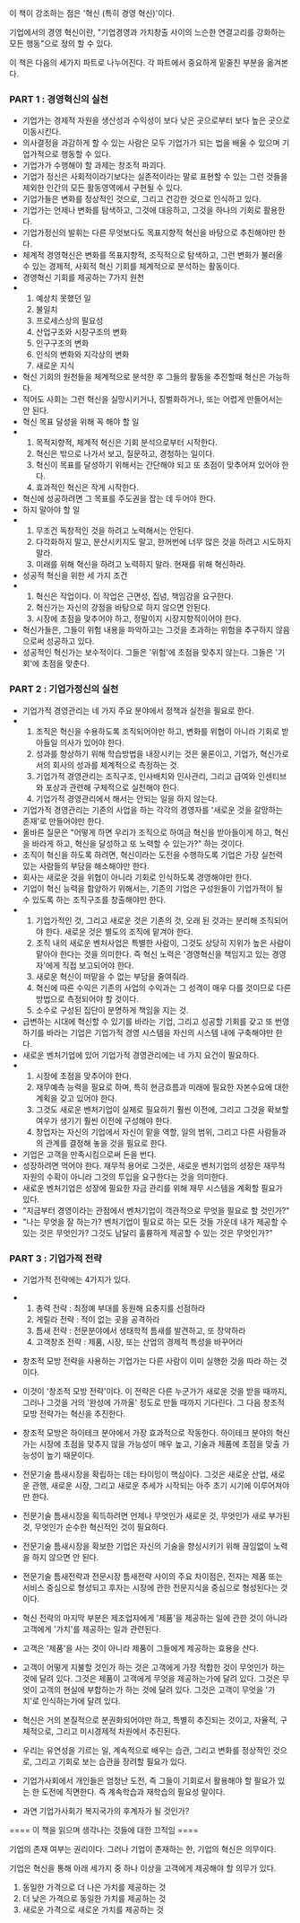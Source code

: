 이 책이 강조하는 점은 '혁신 (특히 경영 혁신)'이다.

기업에서의 경영 혁신이란, "기업경영과 가치창출 사이의 느슨한 연결고리를 강화하는 모든 행동"으로 정의 할 수 있다.

이 책은 다음의 세가지 파트로 나누어진다. 각 파트에서 중요하게 밑줄친 부분을 옮겨본다.

### PART 1 : 경영혁신의 실천

- 기업가는 경제적 자원을 생산성과 수익성이 보다 낮은 곳으로부터 보다 높은 곳으로 이동시킨다.
- 의사결정을 과감하게 할 수 있는 사람은 모두 기업가가 되는 법을 배울 수 있으며 기업가적으로 행동할 수 있다.
- 기업가가 수행해야 할 과제는 창조적 파괴다.
- 기업가 정신은 사회적이라기보다는 실존적이라는 말로 표현할 수 있는 그런 것들을 제외한 인간의 모든 활동영역에서 구현될 수 있다.
- 기업가들은 변화를 정상적인 것으로, 그리고 건강한 것으로 인식하고 있다.
- 기업가는 언제나 변화를 탐색하고, 그것에 대응하고, 그것을 하나의 기회로 활용한다.
- 기업가정신의 발휘는 다른 무엇보다도 목표지향적 혁신을 바탕으로 추친해야만 한다.
- 체계적 경영혁신은 변화를 목표지향적, 조직적으로 탐색하고, 그런 변화가 불러올 수 있는 경제적, 사회적 혁신 기회를 체계적으로 분석하는 활동이다.
- 경영혁신 기회를 제공하는 7가지 원천
-   1. 예상치 못했던 일
    2. 불일치
    3. 프로세스상의 필요성
    4. 산업구조와 시장구조의 변화
    5. 인구구조의 변화
    6. 인식의 변화와 지각상의 변화
    7. 새로운 지식
- 혁신 기회의 원천들을 체계적으로 분석한 후 그들의 활동을 추진할때 혁신은 가능하다.
- 적어도 사회는 그런 혁신을 실망시키거나, 징벌화하거나, 또는 어렵게 만들어서는 안 된다.
- 혁신 목표 달성을 위해 꼭 해야 할 일
-   1. 목적지향적, 체계적 혁신은 기회 분석으로부터 시작한다.
    2. 혁신은 밖으로 나가서 보고, 질문하고, 경청하는 일이다.
    3. 혁신이 목표를 달성하기 위해서는 간단해야 되고 또 초점이 맞추어져 있어야 한다.
    4. 효과적인 혁신은 작게 시작한다.
- 혁신에 성공하려면 그 목표를 주도권을 잡는 데 두어야 한다.
- 하지 말아야 할 일
-   1. 무조건 독창적인 것을 하려고 노력해서는 안된다.
    2. 다각화하지 말고, 분산시키지도 말고, 한꺼번에 너무 많은 것을 하려고 시도하지 말라.
    3. 미래를 위해 혁신을 하려고 노력하지 말라. 현재를 위해 혁신하라.
- 성공적 혁신을 위한 세 가지 조건
-   1. 혁신은 작업이다. 이 작업은 근면성, 집념, 책임감을 요구한다.
    2. 혁신가는 자신의 강점을 바탕으로 하지 않으면 안된다.
    3. 시장에 초점을 맞추어야 하고, 정말이지 시장지향적이어야 한다.
- 혁신가들은, 그들이 위험 내용을 파악하고는 그것을 초과하는 위험을 추구하지 않음으로써 성공하고 있다.
- 성공적인 혁신가는 보수적이다. 그들은 '위험'에 초점을 맞추지 않는다. 그들은 '기회'에 초점을 맞춘다.


### PART 2 : 기업가정신의 실천

- 기업가적 경영관리는 네 가지 주요 분야에서 정책과 실천을 필요로 한다.
-   1. 조직은 혁신을 수용하도록 조직되어야만 하고, 변화를 위협이 아니라 기회로 받아들일 의사가 있어야 한다.
    2. 성과를 향상하기 위해 학습방법을 내장시키는 것은 물론이고, 기업가, 혁신가로서의 회사의 성과를 체계적으로 측정하는 것.
    3. 기업가적 경영관리는 조직구조, 인사배치와 인사관리, 그리고 급여와 인센티브와 포상과 관련해 구체적으로 실천해야 한다.
    4. 기업가적 경영관리에서 해서는 안되는 일을 하지 않는다.
- 기업가적 경영관리는 기존의 사업을 하는 각각의 경영자를 '새로운 것을 갈망하는 존재'로 만들어야만 한다.
- 올바른 질문은 "어떻게 하면 우리가 조직으로 하여금 혁신을 받아들이게 하고, 혁신을 바라게 하고, 혁신을 달성하고 또 노력할 수 있는가?" 하는 것이다.
- 조직이 혁신을 하도록 하려면, 혁신이라는 도전을 수행하도록 기업은 가장 실천력 있는 사람들의 부담을 해소해야만 한다.
- 회사는 새로운 것을 위협이 아니라 기회로 인식하도록 경영해야만 한다.
- 기업이 혁신 능력을 함양하기 위해서는, 기존의 기업은 구성원들이 기업가적이 될 수 있도록 하는 조직구조를 창출해야만 한다.
-   1. 기업가적인 것, 그리고 새로운 것은 기존의 것, 오래 된 것과는 분리해 조직되어야 한다. 새로운 것은 별도의 조직에 맡겨야 한다.
    2. 조직 내의 새로운 벤처사업은 특별한 사람이, 그것도 상당히 지위가 높은 사람이 맡아야 한다는 것을 의미한다. 즉 혁신 노력은 '경영혁신을 책임지고 있는 경영자'에게 직접 보고되어야 한다.
    3. 새로운 혁신이 떠맡을 수 없는 부담을 줄여줘라.
    4. 혁신에 따른 수익은 기존의 사업의 수익과는 그 성격이 매우 다를 것이므로 다른 방법으로 측정되어야 할 것이다.
    5. 소수로 구성된 집단이 분명하게 책임을 지는 것.
 - 급변하는 시대에 혁신할 수 있기를 바라는 기업, 그리고 성공할 기회를 갖고 또 번영하기를 바라는 기업은 기업가적 경영 시스템을 자신의 시스템 내에 구축해야만 한다.
 - 새로운 벤처기업에 있어 기업가적 경영관리에는 네 가지 요건이 필요하다.
 -   1. 시장에 초점을 맞추어야 한다.
     2. 재무예측 능력을 필요로 하며, 특히 현금흐름과 미래에 필요한 자본수요에 대한 계획을 갖고 있어야 한다.
     3. 그것도 새로운 벤처기업이 실제로 필요하기 훨씬 이전에, 그리고 그것을 확보할 여우가 생기기 훨씬 이전에 구성해야 한다.
     4. 창업자는 자신의 기업에서 자신이 맡을 역할, 일의 범위, 그리고 다른 사람들과의 관계를 결정해 놓을 것을 필요로 한다.
 - 기업은 고객을 만족시킴으로써 돈을 번다.
 - 성장하려면 먹어야 한다. 재무적 용어로 그것은, 새로운 벤처기업의 성장은 재무적 자원의 수확이 아니라 그것의 투입을 요구한다는 것을 의미한다.
 - 새로운 벤처기업은 성장에 필요한 자금 관리를 위해 재무 시스템을 계획할 필요가 있다.
 - "지금부터 경영이라는 관점에서 벤처기업이 객관적으로 무엇을 필요로 할 것인가?"
 - "나는 무엇을 잘 하는가? 벤처기업이 필요로 하는 모든 것들 가운데 내가 제공할 수 있는 것은 무엇인가? 그것도 남달리 훌륭하게 제공할 수 있는 것은 무엇인가?"


### PART 3 : 기업가적 전략

- 기업가적 전략에는 4가지가 있다.
-   1. 총력 전략 : 최정예 부대를 동원해 요충지를 선점하라
    2. 게릴라 전략 : 적이 없는 곳을 공격하라
    3. 틈새 전략 : 전문분야에서 생태학적 틈새를 발견하고, 또 장악하라
    4. 고객창조 전략 : 제품, 시장, 또는 산업의 경제적 특성을 바꾸어라
- 창조적 모방 전략을 사용하는 기업가는 다른 사람이 이미 실행한 것을 따라 하는 것이다.
- 이것이 '창조적 모방 전략'이다. 이 전략은 다른 누군가가 새로운 것을 받을 때까지, 그러나 그것을 거의 '완성에 가까울' 정도로 만들 때까지 기다린다. 그 다음 창조적 모방 전략가는 혁신을 추진한다.
- 창조적 모방은 하이테크 분야에서 가장 효과적으로 작동한다. 하이테크 분야의 혁신가는 시장에 초점을 맞추지 않을 가능성이 매우 높고, 기술과 제품에 초점을 맞출 가능성이 높기 때문이다.
- 전문기술 틈새시장을 확립하는 데는 타이밍이 핵심이다. 그것은 새로운 산업, 새로운 관행, 새로운 시장, 그리고 새로운 추세가 시작되는 아주 초기 시기에 이루어져야만 한다.
- 전문기술 틈새시장을 획득하려면 언제나 무엇인가 새로운 것, 무엇인가 새로 부가된 것, 무엇인가 순수한 혁신적인 것이 필요하다.
- 전문기술 틈새시장을 확보한 기업은 자신의 기술을 향싱시키기 위해 끊임없이 노력을 하지 않으면 안 된다.
- 전문기술 틈새전략과 전문시장 틈새전략 사이의 주요 차이점은, 전자는 제품 또는 서비스 중심으로 형성되고 후자는 시장에 관한 전문지식을 중심으로 형성된다는 것이다.
- 혁신 전략의 마지막 부분은 제조업자에게 '제품'을 제공하는 일에 관한 것이 아니라 고객에게 '가치'를 제공하는 일과 관련된다.
- 고객은 '제품'을 사는 것이 아니라 제품이 그들에게 제공하는 효용을 산다.
- 고객이 어떻게 지불할 것인가 하는 것은 고객에게 가장 적합한 것이 무엇인가 하는 것에 달려 있다. 그것은 제품이 고객에게 무엇을 제공하는가에 달려 있다. 그것은 무엇이 고객의 현실에 부합하는가 하는 것에 달려 있다. 그것은 고객이 무엇을 '가치'로 인식하는가에 달려 있다.
- 혁신은 거의 본질적으로 분권화되어야만 하고, 특별히 추진되는 것이고, 자율적, 구체적으로, 그리고 미시경제적 차원에서 추진된다.
- 우리는 유연성을 기르는 일, 계속적으로 배우는 습관, 그리고 변화를 정상적인 것으로, 그리고 기회로 보는 습관을 장려할 필요가 있다.
- 기업가사회에서 개인들은 엄청난 도전, 즉 그들이 기회로서 활용해야 할 필요가 있는 한 도전에 직면한다. 즉 계속학습과 재학습의 필요성 말이다.

- 과연 기업가사회가 복지국가의 후계자가 될 것인가?

==== 이 책을 읽으며 생각나는 것들에 대한 끄적임 ====

기업의 존재 여부는 권리이다. 그러나 기업이 존재하는 한, 기업의 혁신은 의무이다.

기업은 혁신을 통해 아래 세가지 중 하나 이상을 고객에게 제공해야 할 의무가 있다.

1. 동일한 가격으로 더 나은 가치를 제공하는 것
2. 더 낮은 가격으로 동일한 가치를 제공하는 것
3. 새로운 가격으로 새로운 가치를 제공하는 것
